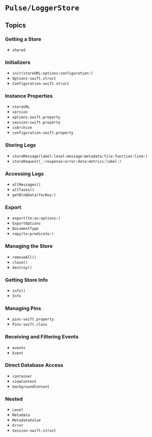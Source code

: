 # ``Pulse/LoggerStore``

## Topics

### Getting a Store

- ``shared``

### Initializers

- ``init(storeURL:options:configuration:)``
- ``Options-swift.struct``
- ``Configuration-swift.struct``

### Instance Properties

- ``storeURL``
- ``version``
- ``options-swift.property``
- ``session-swift.property``
- ``isArchive``
- ``configuration-swift.property``

### Storing Logs

- ``storeMessage(label:level:message:metadata:file:function:line:)``
- ``storeRequest(_:response:error:data:metrics:label:)``

### Accessing Logs

- ``allMessages()``
- ``allTasks()``
- ``getBlobData(forKey:)``

### Export

- ``export(to:as:options:)``
- ``ExportOptions``
- ``DocumentType``
- ``copy(to:predicate:)``

### Managing the Store

- ``removeAll()``
- ``close()``
- ``destroy()``

### Getting Store Info

- ``info()``
- ``Info``

### Managing Pins

- ``pins-swift.property``
- ``Pins-swift.class``

### Receiving and Filtering Events

- ``events``
- ``Event``

### Direct Database Access

- ``container``
- ``viewContext``
- ``backgroundContext``

### Nested

- ``Level``
- ``Metadata``
- ``MetadataValue``
- ``Error``
- ``Session-swift.struct``
